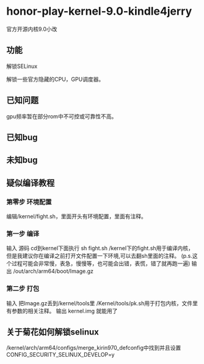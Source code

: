 # honor-play-kernel-9.0-kindle4jerry
官方开源内核9.0小改
## 功能
解锁SELinux

解锁一些官方隐藏的CPU，GPU调度器。
## 已知问题
gpu频率暂在部分rom中不可控或可靠性不高。
## 已知bug
## 未知bug
## 疑似编译教程
### 第零步 环境配置
编辑/kernel/fight.sh，里面开头有环境配置，里面有注释。
### 第一步 编译
输入 源码
cd到kernel下面执行 sh fight.sh
/kernel下的fight.sh用于编译内核，但是我建议你在编译之前打开文件配置一下环境,可以去翻sh里面的注释。
(p.s.这个过程可能会非常慢，表急，慢慢等，也可能会出错，表慌，错了就再跑一遍)
输出 /out/arch/arm64/boot/Image.gz
### 第二步 打包
输入 把Image.gz丢到/kernel/tools里
/Kernel/tools/pk.sh用于打包内核，文件里有参数的相关注释。
输出 kernel.img 就能用了
## 关于菊花如何解锁selinux
/kernel/arch/arm64/configs/merge_kirin970_defconfig中找到并且设置CONFIG_SECURITY_SELINUX_DEVELOP=y
